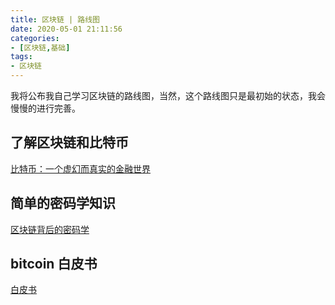 ```yaml
---
title: 区块链 | 路线图
date: 2020-05-01 21:11:56
categories:
- [区块链,基础]
tags:
- 区块链
---
```

我将公布我自己学习区块链的路线图，当然，这个路线图只是最初始的状态，我会慢慢的进行完善。

<!-- more -->

## 了解区块链和比特币

[比特币：一个虚幻而真实的金融世界](https://book.8btc.com/books/1/bitcoin/_book/)

## 简单的密码学知识

[区块链背后的密码学](https://learning.nervos.org/crypto-block)

## bitcoin 白皮书

[白皮书](https://benpaodewoniu.github.io/2020/05/10/blockchain10/)